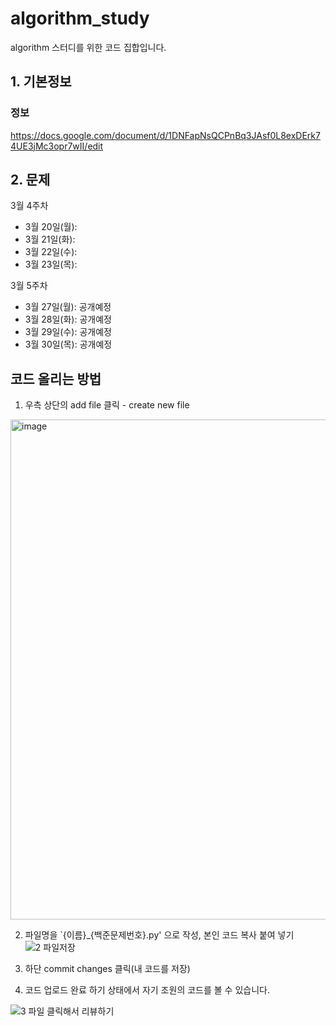 # algorithm_study
algorithm 스터디를 위한 코드 집합입니다.

## 1. 기본정보

### 정보

https://docs.google.com/document/d/1DNFapNsQCPnBq3JAsf0L8exDErk74UE3jMc3opr7wII/edit

## 2. 문제

3월 4주차
- 3월 20일(월): 
- 3월 21일(화):
- 3월 22일(수): 
- 3월 23일(목): 

3월 5주차
- 3월 27일(월): 공개예정
- 3월 28일(화): 공개예정
- 3월 29일(수): 공개예정
- 3월 30일(목): 공개예정

## 코드 올리는 방법

1. 우측 상단의 add file 클릭 - create new file

<img width="800" alt="image" src="https://user-images.githubusercontent.com/39439424/225250450-877c3ca9-5102-4824-974e-872cf69c12fb.png">

2. 파일명을 `{이름}_{백준문제번호}.py' 으로 작성, 본인 코드 복사 붙여 넣기
![2 파일저장](https://user-images.githubusercontent.com/39439424/225705907-9663d485-0ec0-4390-b7ba-4ddbfb55b1a6.JPG)

3. 하단 commit changes 클릭(내 코드를 저장)

4. 코드 업로드 완료
하기 상태에서 자기 조원의 코드를 볼 수 있습니다.

![3  파일 클릭해서 리뷰하기](https://user-images.githubusercontent.com/39439424/225705954-154af5f7-ea43-48e6-af89-7b6b3d5a093a.JPG)


